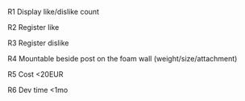 R1 Display like/dislike count

R2 Register like

R3 Register dislike

R4 Mountable beside post on the foam wall (weight/size/attachment)

R5 Cost <20EUR

R6 Dev time <1mo
